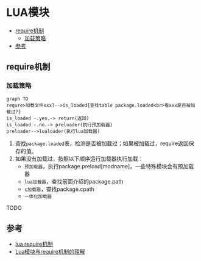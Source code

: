# LUA模块


<!-- vim-markdown-toc GFM -->

* [require机制](#require机制)
    - [加载策略](#加载策略)
* [参考](#参考)

<!-- vim-markdown-toc -->



## require机制

### 加载策略

```mermaid
graph TD
requre>加载文件xxx]-->is_loaded{查找table package.loaded<br>看xxx是否被加载过?}
is_loaded -.yes.-> return(返回)
is_loaded -.no.-> preloader(执行预加载器)
preloader-->lualoader(执行lua加载器)
```

1. 查找`package.loaded`表，检测是否被加载过；如果被加载过，require返回保存的值。
2. 如果没有加载过，按照以下顺序运行加载器执行加载：
   - `预加载器`，执行package.preload[modname]，一些特殊模块会有预加载器
   - `lua加载器`，查找前面介绍的package.path
   - `c加载器`，查找package.cpath
   - `一体化加载器`

TODO

## 参考

- [lua require机制](https://blog.csdn.net/zxm342698145/article/details/80607072)
- [Lua模块与require机制的理解](https://www.jianshu.com/p/d727825816ee)

